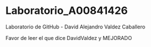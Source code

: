 # Laboratorio_A00841426
Laboratorio de GitHub - David Alejandro Valdez Caballero

Favor de leer el que dice DavidValdez y MEJORADO

